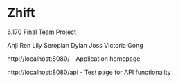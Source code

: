 Zhift
=========

6.170 Final Team Project

Anji Ren
Lily Seropian
Dylan Joss
Victoria Gong

http://localhost:8080/ - Application homepage

http://localhost:8080/api - Test page for API functionality
